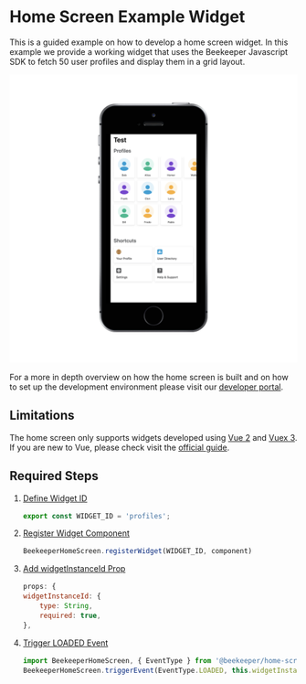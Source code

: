 # Home Screen Example Widget

This is a guided example on how to develop a home screen widget.
In this example we provide a working widget that uses the Beekeeper Javascript SDK to fetch 50 user profiles and display
them in a grid layout.

![Profiles Widget in App](photos/profiles_widget.png)


For a more in depth overview on how the home screen is built and on how to set up the development environment
please visit our [developer portal](https://developers.beekeeper.io/v2/welcome/home-screen). 

## Limitations

The home screen only supports widgets developed using [Vue 2](https://vuejs.org/) and [Vuex 3](https://vuex.vuejs.org/). 
If you are new to Vue, please check visit the [official guide](https://vuejs.org/v2/guide/).

## Required Steps
 
1. [Define Widget ID](components/Widget.vue#L19)
    ```javascript:title=home-screen-widget/components/Widget.js
    export const WIDGET_ID = 'profiles';
    ```
2. [Register Widget Component](main.js#L9)
    ```javascript:title=home-screen-widget/main.js
    BeekeeperHomeScreen.registerWidget(WIDGET_ID, component)
    ```
3. [Add widgetInstanceId Prop](components/Widget.vue#L38)
    ```javascript:title=home-screen-widget/components/Widget.js
    props: {
    widgetInstanceId: {
        type: String,
        required: true,
    },
    ```
4. [Trigger LOADED Event](components/Widget.vue#L71)
    ```javascript:title=home-screen-widget/components/Widget.js
    import BeekeeperHomeScreen, { EventType } from '@beekeeper/home-screen-sdk';
    BeekeeperHomeScreen.triggerEvent(EventType.LOADED, this.widgetInstanceId);
    ```


